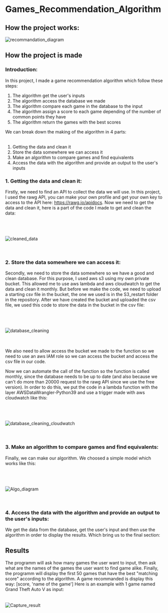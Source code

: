 # Games_Recommendation_Algorithm

## How the project works:
![recommandation_diagram](https://user-images.githubusercontent.com/127619531/224561655-c6adcac4-3761-4b98-a2aa-1c485ca23007.png)



## How the project is made
### Introduction:
In this project, I made a game recommendation algorithm which follow these steps:<br>
1. The algorithm get the user's inputs
2. The algorithm access the database we made
3. The algorithm compare each game in the database to the input
4. The algorithm assign a score to each game depending of the number of common points they have
5. The algorithm return the games with the best scores

We can break down the making of the algorithm in 4 parts:<br><br>
1. Getting the data and clean it
2. Store the data somewhere we can access it
3. Make an algorithm to compare games and find equivalents
4. Access the data with the algorithm and provide an output to the user's inputs


### 1. Getting the data and clean it:
Firstly, we need to find an API to collect the data we will use. In this project, I used the rawg API, you can make your own profile and get your own key to access to the API here: https://rawg.io/apidocs. Now we need to get the data and clean it, here is a part of the code I made to get and clean the data:

<br><br><br>
![cleaned_data](https://user-images.githubusercontent.com/127619531/226174343-991c03b8-44a2-45ad-9e39-39946d44a64a.png)
<br><br><br>

### 2. Store the data somewhere we can access it:
Secondly, we need to store the data somewhere so we have a good and clean database. For this purpose, I used aws s3 using my own private bucket. This allowed me to use aws lambda and aws cloudwatch to get the data and clean it monthly. But before we make the code, we need to upload a starting csv file in the bucket, the one we used is in the S3_restart folder in the repository. After we have created the bucket and uploaded the csv file, we used this code to store the data in the bucket in the csv file:

<br><br><br>
![database_cleaning](https://user-images.githubusercontent.com/127619531/226173776-b0588771-e2d7-4c75-bcf9-a18c25068471.png)
<br><br><br>

We also need to allow access the bucket we made to the function so we need to use an aws IAM role so we can access the bucket and access the csv file in our code.

Now we can automate the call of the function so the function is called monthly, since the database needs to be up to date (and also because we can't do more than 20000 request to the rawg API since we use the free version). In order to do this, we put the code in a lambda function with the layer AWSDataWrangler-Python39 and use a trigger made with aws cloudwatch like this:

<br><br><br>
![database_cleaning_cloudwatch](https://user-images.githubusercontent.com/127619531/226174242-02349720-da20-4b74-be6e-1469ea551d1f.png)
<br><br><br>



### 3. Make an algorithm to compare games and find equivalents:
Finally, we can make our algorithm. We choosed a simple model which works like this:

<br><br><br>
![Algo_diagram](https://user-images.githubusercontent.com/127619531/226173683-0ee69bb2-3af2-4e27-be87-2896f2871eac.png)
<br><br><br>



### 4. Access the data with the algorithm and provide an output to the user's inputs:
We get the data from the database, get the user's input and then use the algorithm in order to display the results. Which bring us to the final section:


## Results

The programm will ask how many games the user want to input, then ask what are the names of the games the user want to find game alike.
Finally, the programm will display the first 50 games that have the best "matching score" according to the algorithm.
A game recommanded is display this way: [score, 'name of the game']
Here is an example with 1 game named Grand Theft Auto V as input:
<br><br><br>
![Capture_result](https://user-images.githubusercontent.com/127619531/224831232-05647360-d843-4939-a72e-d34dba8639a2.PNG)
<br><br><br>





